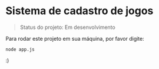 <h1> Sistema de cadastro de jogos</h1>

>Status do projeto: Em desenvolvimento

Para rodar este projeto em sua máquina, por favor digite:

```
node app.js
```
:)